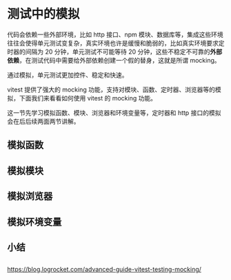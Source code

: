 # 测试中的模拟

代码会依赖一些外部环境，比如 http 接口、npm 模块、数据库等，集成这些环境往往会使得单元测试变复杂，真实环境也许是缓慢和脆弱的，比如真实环境要求定时器的间隔为 20 分钟，单元测试不可能等待 20 分钟，这些不稳定不可靠的**外部依赖**，在测试代码中需要给外部依赖创建一个假的替身，这就是所谓 mocking。

通过模拟，单元测试更加控件、稳定和快速。

vitest 提供了强大的 mocking 功能，支持对模块、函数、定时器、浏览器等的模拟，下面我们来看看如何使用 vitest 的 mocking 功能。

这一节先学习模拟函数、模块、浏览器和环境变量等，定时器和 http 接口的模拟会在后后续两面两节讲解。

## 模拟函数

## 模拟模块

## 模拟浏览器

## 模拟环境变量

## 小结

##

https://blog.logrocket.com/advanced-guide-vitest-testing-mocking/
